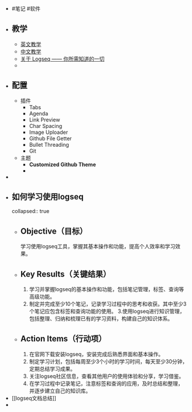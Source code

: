 - #笔记 #软件
- ## 教学
	- [英文教学](https://docs.logseq.com/#/page/contents)
	- [中文教学](http://northnight.gitee.io/logseq-documents/#/page/contents)
	- [关于 Logseq —— 你所需知道的一切](https://cn.logseq.com/t/topic/4293)
	-
- ## 配置
	- 插件
		- Tabs
		- Agenda
		- Link Preview
		- Char Spacing
		- Image Uploader
		- Github File Getter
		- Bullet Threading
		- Git
	- 主题
		- **Customized Github Theme**
		-
-
- ## 如何学习使用logseq
  collapsed:: true
	- ## Objective（目标）
	  学习使用logseq工具，掌握其基本操作和功能，提高个人效率和学习效果。
	- ## Key Results（关键结果）
	  1. 学习并掌握logseq的基本操作和功能，包括笔记管理，标签、查询等高级功能。
	  2. 制定并完成至少10个笔记，记录学习过程中的思考和收获。其中至少3个笔记应包含标签和查询功能的使用。
	  3.使用logseq进行知识管理，包括整理、归纳和梳理已有的学习资料，构建自己的知识体系。
	- ## Action Items（行动项）
	  1. 在官网下载安装logseq，安装完成后熟悉界面和基本操作。
	  2. 制定学习计划，包括每周至少3个小时的学习时间，每天至少30分钟，定期总结学习成果。
	  3. 关注logseq社区信息，查看其他用户的使用体验和分享，学习借鉴。
	  4. 在学习过程中记录笔记，注意标签和查询的应用，及时总结和整理，并逐步建立自己的知识库。
- [[logseq文档总结]]
-